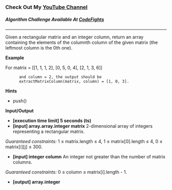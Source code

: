 ### Check Out My [YouTube Channel](https://www.YouTube.com/CodingTutorials360)

##### Algorithm Challenge Available At [CodeFights](https://codefights.com/arcade/code-arcade/list-backwoods/zwXiykHLor6eKHaLY)

---

Given a rectangular matrix and an integer column, return an array containing the elements of the columnth column of the given matrix (the leftmost column is the 0th one).

**Example**

For matrix = [[1, 1, 1, 2],
[0, 5, 0, 4],
[2, 1, 3, 6]]

          and column = 2, the output should be
          extractMatrixColumn(matrix, column) = [1, 0, 3].

**Hints**

- push()

**Input/Output**

- **[execution time limit] 5 seconds (ts)**
- **[input] array.array.integer matrix**
  2-dimensional array of integers representing a rectangular matrix.

_Guaranteed constraints:_
1 ≤ matrix.length ≤ 4,
1 ≤ matrix[0].length ≤ 4,
0 ≤ matrix[i][j] ≤ 300.

- **[input] integer column**
  An integer not greater than the number of matrix columns.

_Guaranteed constraints:_
0 ≤ column ≤ matrix[i].length - 1.

- **[output] array.integer**
